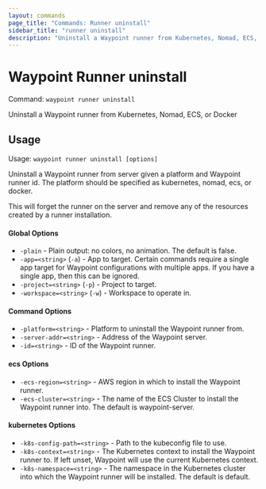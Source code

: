 ```yaml
---
layout: commands
page_title: "Commands: Runner uninstall"
sidebar_title: "runner uninstall"
description: "Uninstall a Waypoint runner from Kubernetes, Nomad, ECS, or Docker"
---
```


# Waypoint Runner uninstall

Command: `waypoint runner uninstall`

Uninstall a Waypoint runner from Kubernetes, Nomad, ECS, or Docker


## Usage

Usage: `waypoint runner uninstall [options]`


  Uninstall a Waypoint runner from server given a platform and Waypoint runner
  id. The platform should be specified as kubernetes, nomad, ecs, or docker.

  This will forget the runner on the server and remove any of the resources
  created by a runner installation.
#### Global Options

- `-plain` - Plain output: no colors, no animation. The default is false.
- `-app=<string>` (`-a`) - App to target. Certain commands require a single app target for Waypoint configurations with multiple apps. If you have a single app, then this can be ignored.
- `-project=<string>` (`-p`) - Project to target.
- `-workspace=<string>` (`-w`) - Workspace to operate in.

#### Command Options

- `-platform=<string>` - Platform to uninstall the Waypoint runner from.
- `-server-addr=<string>` - Address of the Waypoint server.
- `-id=<string>` - ID of the Waypoint runner.

#### ecs Options

- `-ecs-region=<string>` - AWS region in which to install the Waypoint runner.
- `-ecs-cluster=<string>` - The name of the ECS Cluster to install the Waypoint runner into. The default is waypoint-server.

#### kubernetes Options

- `-k8s-config-path=<string>` - Path to the kubeconfig file to use.
- `-k8s-context=<string>` - The Kubernetes context to install the Waypoint runner to. If left unset, Waypoint will use the current Kubernetes context.
- `-k8s-namespace=<string>` - The namespace in the Kubernetes cluster into which the Waypoint runner will be installed. The default is default.

